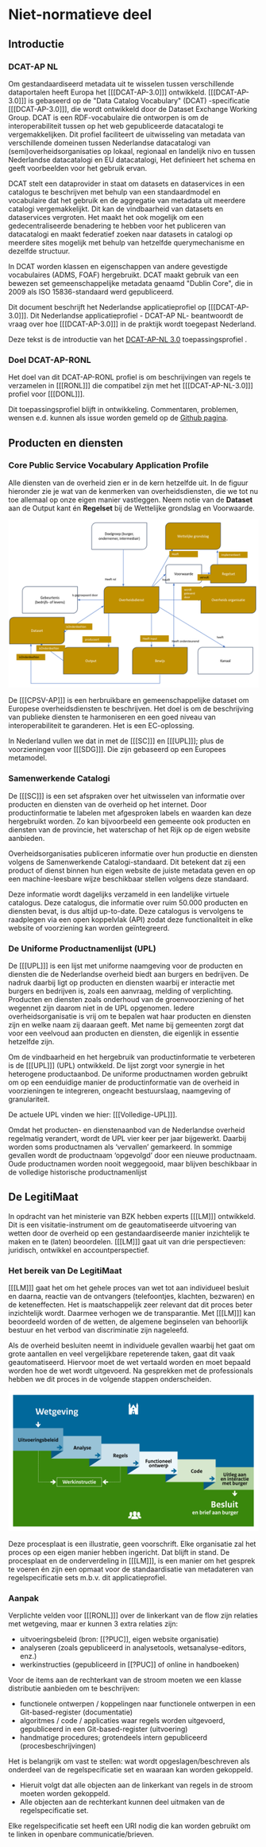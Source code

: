 # Niet-normatieve deel

## Introductie
### DCAT-AP NL

Om gestandaardiseerd metadata uit te wisselen tussen verschillende dataportalen heeft Europa het [[[DCAT-AP-3.0]]] ontwikkeld. [[[DCAT-AP-3.0]]] is gebaseerd op de "Data Catalog Vocabulary" (DCAT) -specificatie [[[DCAT-AP-3.0]]], die wordt ontwikkeld door de Dataset Exchange Working Group. DCAT is een RDF-vocabulaire die ontworpen is om de interoperabiliteit tussen op het web gepubliceerde datacatalogi te vergemakkelijken. Dit profiel faciliteert de uitwisseling van metadata van verschillende domeinen tussen Nederlandse datacatalogi van (semi)overheidsorganisaties op lokaal, regionaal en landelijk nivo en tussen Nederlandse datacatalogi en EU datacatalogi, Het definieert het schema en geeft voorbeelden voor het gebruik ervan.

DCAT stelt een dataprovider in staat om datasets en dataservices in een catalogus te beschrijven met behulp van een standaardmodel en vocabulaire dat het gebruik en de aggregatie van metadata uit meerdere catalogi vergemakkelijkt. Dit kan de vindbaarheid van datasets en dataservices vergroten. Het maakt het ook mogelijk om een gedecentraliseerde benadering te hebben voor het publiceren van datacatalogi en maakt federatief zoeken naar datasets in catalogi op meerdere sites mogelijk met behulp van hetzelfde querymechanisme en dezelfde structuur.

In DCAT worden klassen en eigenschappen van andere gevestigde vocabulaires (ADMS, FOAF) hergebruikt. DCAT maakt gebruik van een bewezen set gemeenschappelijke metadata genaamd "Dublin Core", die in 2009 als ISO 15836-standaard werd gepubliceerd.

Dit document beschrijft het Nederlandse applicatieprofiel op [[[DCAT-AP-3.0]]]. Dit Nederlandse applicatieprofiel - DCAT-AP NL- beantwoordt de vraag over hoe [[[DCAT-AP-3.0]]] in de praktijk wordt toegepast Nederland.

<p class="note" title="bron">
Deze tekst is de introductie van het <a href="https://docs.geostandaarden.nl/dcat/dcat-ap-nl30/" target="_blank">DCAT-AP-NL 3.0</a> toepassingsprofiel .
</p>

### Doel DCAT-AP-RONL

Het doel van dit DCAT-AP-RONL profiel is om beschrijvingen van regels te verzamelen in [[[RONL]]] die compatibel zijn met het [[[DCAT-AP-NL-3.0]]] profiel voor [[[DONL]]].

<p>Dit toepassingsprofiel blijft in ontwikkeling. Commentaren, problemen, wensen e.d. kunnen als issue worden gemeld op de <a href="https://github.com/MinBZK/dcat-ap-ronl" target="_blank">Github pagina</a>.


## Producten en diensten

### Core Public Service Vocabulary Application Profile 

Alle diensten van de overheid zien er in de kern hetzelfde uit. In de figuur hieronder zie je wat van de kenmerken van overheidsdiensten, die we tot nu toe allemaal op onze eigen manier vastleggen. Neem notie van de **Dataset** aan de Output kant én **Regelset** bij de Wettelijke grondslag en Voorwaarde.

![CPSV-AP in vereenvoudigde vorm.](./media/CPSV-AP-vereenvoudig.png "CPSV-AP in vereenvoudigde vorm.")

De [[[CPSV-AP]]] is een herbruikbare en gemeenschappelijke dataset om Europese overheidsdiensten te beschrijven. Het doel is om de beschrijving van publieke diensten te harmoniseren en een goed niveau van interoperabiliteit te garanderen. Het is een EC-oplossing.

In Nederland vullen we dat in met de [[[SC]]] en [[[UPL]]]; plus de voorzieningen voor [[[SDG]]]. Die zijn gebaseerd op een Europees metamodel.

### Samenwerkende Catalogi

De [[[SC]]] is een set afspraken over het uitwisselen van informatie over producten en diensten van de overheid op het internet. Door productinformatie te labelen met afgesproken labels en waarden kan deze hergebruikt worden. Zo kan bijvoorbeeld een gemeente ook producten en diensten van de provincie, het waterschap of het Rijk op de eigen website aanbieden.

Overheidsorganisaties publiceren informatie over hun productie en diensten volgens de Samenwerkende Catalogi-standaard. Dit betekent dat zij een product of dienst binnen hun eigen website de juiste metadata geven en op een machine-leesbare wijze beschikbaar stellen volgens deze standaard.

Deze informatie wordt dagelijks verzameld in een landelijke virtuele catalogus. Deze catalogus, die informatie over ruim 50.000 producten en diensten bevat, is dus altijd up-to-date. Deze catalogus is vervolgens te raadplegen via een open koppelvlak (API) zodat deze functionaliteit in elke website of voorziening kan worden geïntegreerd.

### De Uniforme Productnamenlijst (UPL)

De [[[UPL]]] is een lijst met uniforme naamgeving voor de producten en diensten die de Nederlandse overheid biedt aan burgers en bedrijven. De nadruk daarbij ligt op producten en diensten waarbij er interactie met burgers en bedrijven is, zoals een aanvraag, melding of verplichting. Producten en diensten zoals onderhoud van de groenvoorziening of het wegennet zijn daarom niet in de UPL opgenomen. Iedere overheidsorganisatie is vrij om te bepalen wat haar producten en diensten zijn en welke naam zij daaraan geeft. Met name bij gemeenten zorgt dat voor een veelvoud aan producten en diensten, die eigenlijk in essentie hetzelfde zijn.

Om de vindbaarheid en het hergebruik van productinformatie te verbeteren is de [[[UPL]]] (UPL) ontwikkeld. De lijst zorgt voor synergie in het heterogene productaanbod. De uniforme productnamen worden gebruikt om op een eenduidige manier de productinformatie van de overheid in voorzieningen te integreren, ongeacht bestuurslaag, naamgeving of granulariteit.

De actuele UPL vinden we hier: [[[Volledige-UPL]]].

Omdat het producten- en dienstenaanbod van de Nederlandse overheid regelmatig verandert, wordt de UPL vier keer per jaar bijgewerkt. Daarbij worden soms productnamen als ‘vervallen’ gemarkeerd. In sommige gevallen wordt de productnaam ‘opgevolgd’ door een nieuwe productnaam. Oude productnamen worden nooit weggegooid, maar blijven beschikbaar in de volledige historische productnamenlijst

## De LegitiMaat

In opdracht van het ministerie van BZK hebben experts [[[LM]]] ontwikkeld. Dit is een visitatie-instrument om de geautomatiseerde uitvoering van wetten door de overheid op een gestandaardiseerde manier inzichtelijk te maken en te (laten) beoordelen. [[[LM]]] gaat uit van drie perspectieven: juridisch, ontwikkel en accountperspectief.

### Het bereik van De LegitiMaat

[[[LM]]] gaat het om het gehele proces van wet tot aan individueel besluit en daarna, reactie van de ontvangers (telefoontjes, klachten, bezwaren) en de keteneffecten. Het is maatschappelijk zeer relevant dat dit proces beter inzichtelijk wordt. Daarmee verhogen we de transparantie. Met [[[LM]]] kan beoordeeld worden of de wetten, de algemene beginselen van behoorlijk bestuur en het verbod van discriminatie zijn nageleefd.

Als de overheid besluiten neemt in individuele gevallen waarbij het gaat om grote aantallen en veel vergelijkbare repeterende taken, gaat dit vaak geautomatiseerd. Hiervoor moet de wet vertaald worden en moet bepaald worden hoe de wet wordt uitgevoerd. Na gesprekken met de professionals hebben we dit proces in de volgende stappen onderscheiden.

![processen-wetsuitvoering](./media/processen-wetsuitvoering.png "Processen wetsuitvoering")

Deze procesplaat is een illustratie, geen voorschrift. Elke organisatie zal het proces op een eigen manier hebben ingericht. Dat blijft in stand. De procesplaat en de onderverdeling in [[[LM]]], is een manier om het gesprek te voeren én zijn een opmaat voor de standaardisatie van metadateren van regelspecificatie sets m.b.v. dit applicatieprofiel.

### Aanpak

Verplichte velden voor [[[RONL]]] over de linkerkant van de flow zijn relaties met wetgeving, maar er kunnen 3 extra relaties zijn:
- uitvoeringsbeleid (bron: [[?PUC]], eigen website organisatie)
- analyseren (zoals gepubliceerd in analysetools, wetsanalyse-editors, enz.)
- werkinstructies (gepubliceerd in [[?PUC]] of online in handboeken)

Voor de items aan de rechterkant van de stroom moeten we een klasse distributie aanbieden om te beschrijven:
- functionele ontwerpen / koppelingen naar functionele ontwerpen in een Git-based-register (documentatie)
- algoritmes / code / applicaties waar regels worden uitgevoerd, gepubliceerd in een Git-based-register (uitvoering)
- handmatige procedures; grotendeels intern gepubliceerd (procesbeschrijvingen)

Het is belangrijk om vast te stellen: wat wordt opgeslagen/beschreven als onderdeel van de regelspecificatie set en waaraan kan worden gekoppeld.
- Hieruit volgt dat alle objecten aan de linkerkant van regels in de stroom moeten worden gekoppeld.
- Alle objecten aan de rechterkant kunnen deel uitmaken van de regelspecificatie set.

Elke regelspecificatie set heeft een URI nodig die kan worden gebruikt om te linken in openbare communicatie/brieven.

